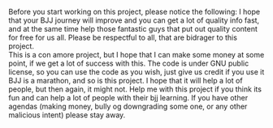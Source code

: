 Before you start working on this project, please notice the following:
I hope that your BJJ journey will improve and you can get a lot of quality info fast, and at the same time help those fantastic guys that put out quality content for free for us all. Please be respectful to all, that are bidrager to this project.  
This is a con amore project, but I hope that I can make some money at some point, if we get a lot of success with this.
The code is under GNU public license, so you can use the code as you wish, just give us credit if you use it
BJJ is a marathon, and so is this project. I hope that it will help a lot of people, but then again, it might not. Help me with this project if you think its fun and can help a lot of people with their bjj learning. If you have other agendas (making money, bully og downgrading some one, or any other malicious intent) please stay away.  